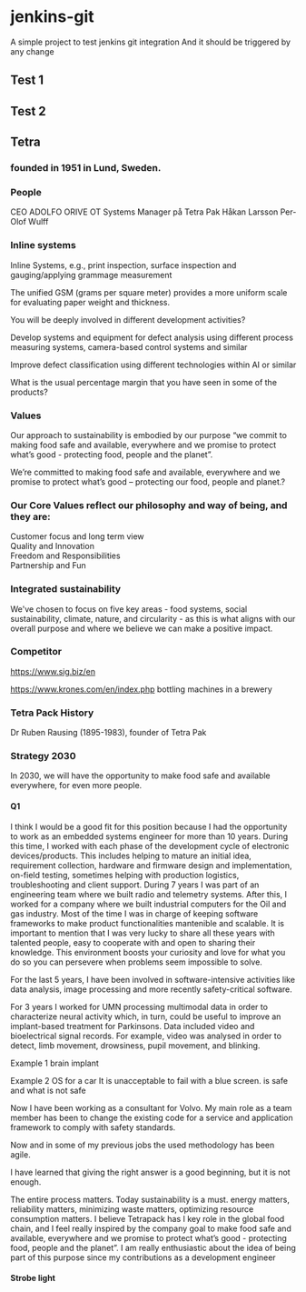 # jenkins-git

A simple project to test jenkins git integration
And it should be triggered by any change

## Test 1

## Test 2

## Tetra

###  founded in 1951 in Lund, Sweden.
### People
CEO                               ADOLFO ORIVE
OT Systems Manager på Tetra Pak   Håkan Larsson
                                  Per-Olof Wulff
### Inline systems
Inline Systems, e.g., print inspection, surface inspection and gauging/applying grammage measurement

The unified GSM (grams per square meter) provides a more uniform scale for evaluating paper weight and thickness.

You will be deeply involved in different development activities?

Develop systems and equipment for defect analysis using different process measuring systems, camera-based control systems and similar

Improve defect classification using different technologies within AI or similar

What is the usual percentage margin that you have seen in some of the products?

### Values
Our approach to sustainability is embodied by our purpose “we commit to making food safe and available, everywhere and we promise to protect what’s good - protecting food, people and the planet”.

We’re committed to making food safe and available, everywhere and we promise to protect what’s good – protecting our food, people and planet.?

### Our Core Values reflect our philosophy and way of being, and they are:

Customer focus and long term view   
Quality and Innovation   
Freedom and Responsibilities   
Partnership and Fun   

### Integrated sustainability
We've chosen to focus on five key areas - food systems, social sustainability, climate, nature, and circularity - as this is what aligns with our overall purpose and where we believe we can make a positive impact.


### Competitor
https://www.sig.biz/en


https://www.krones.com/en/index.php    bottling machines in a brewery

### Tetra Pack History
Dr ​Ruben Rausing (1895-1983), founder of Tetra Pak

###  Strategy 2030
In 2030, we will have the opportunity to make food safe and available everywhere, for even more people.


#### Q1
I think  I would be a good fit for this position because I had the opportunity to work as an embedded systems engineer for more than 10 years. During this time, I worked with each phase of the development cycle of electronic devices/products. This includes helping to mature an initial idea, requirement collection, hardware and firmware design and implementation, on-field testing, sometimes helping with production logistics, troubleshooting and client support. During 7 years I was part of an engineering team where we built radio and telemetry systems. After this, I worked for a company where we built industrial computers for the Oil and gas industry. Most of the time I was in charge of keeping software frameworks to make product functionalities mantenible and scalable.
It is important to mention that I was very lucky to share all these years with talented people, easy to cooperate with and open to sharing their knowledge. This environment boosts your curiosity and love for what you do so you can persevere when problems seem impossible to solve.


For the last 5 years, I have been involved in software-intensive activities like data analysis, image processing and more recently safety-critical software. 

For 3 years I worked for UMN processing multimodal data in order to characterize neural activity which, in turn, could be useful to improve an implant-based treatment for Parkinsons. Data included video and bioelectrical signal records. For example, video was analysed in order to detect, limb movement, drowsiness, pupil movement, and blinking.


Example 1 brain implant  

Example 2 OS for a car It is unacceptable to fail with a blue screen. is safe and what is not safe   

Now I have been working as a consultant for Volvo. My main role as a team member has been to change the existing code for a service and application framework to comply  with safety standards.

Now and in some of my previous jobs the used methodology has been agile.

I have learned that giving the right answer is a good beginning, but it is not enough.   

The entire process matters. Today sustainability is a must. energy matters, reliability matters, minimizing waste matters, optimizing resource consumption matters.
I believe Tetrapack has I key role in the global food chain, and I feel really inspired by the company goal to make food safe and available, everywhere and we promise to protect what’s good - protecting food, people and the planet”.  I am really enthusiastic about the idea of being part of this purpose since my contributions as a development engineer


#### Strobe light
